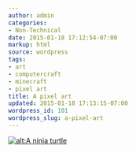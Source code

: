 ```yaml
---
author: admin
categories:
- Non-Technical
date: 2015-01-18 17:12:54-07:00
markup: html
source: wordpress
tags:
- art
- computercraft
- minecraft
- pixel art
title: A pixel art
updated: 2015-01-18 17:13:15-07:00
wordpress_id: 101
wordpress_slug: a-pixel-art
---
```

[![alt:A ninja turtle](https://blog.za3k.com/wp-content/uploads/2015/01/Screen-Shot-2015-01-13-at-11.12.20-AM.png)](https://blog.za3k.com/wp-content/uploads/2015/01/Screen-Shot-2015-01-13-at-11.12.20-AM.png)
